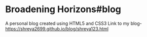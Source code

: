 # Broadening Horizons#blog
A personal blog created using HTML5 and CSS3
Link to my blog-https://shreya2699.github.io/blog/shreya123.html
